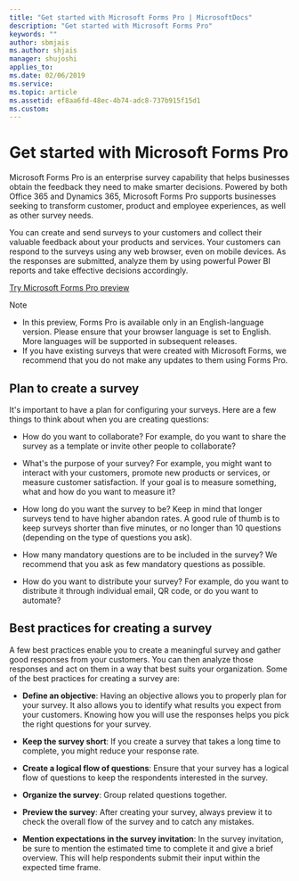 ```yaml
---
title: "Get started with Microsoft Forms Pro | MicrosoftDocs"
description: "Get started with Microsoft Forms Pro"
keywords: ""
author: sbmjais
ms.author: shjais
manager: shujoshi
applies_to: 
ms.date: 02/06/2019
ms.service: 
ms.topic: article
ms.assetid: ef8aa6fd-48ec-4b74-adc8-737b915f15d1
ms.custom: 
---
```


# Get started with Microsoft Forms Pro

Microsoft Forms Pro is an enterprise survey capability that helps businesses obtain the feedback they need to make smarter decisions. Powered by both Office 365 and Dynamics 365, Microsoft Forms Pro supports businesses seeking to transform customer, product and employee experiences, as well as other survey needs. 

You can create and send surveys to your customers and collect their valuable feedback about your products and services. Your customers can respond to the surveys using any web browser, even on mobile devices. As the responses are submitted,  analyze them by using powerful Power BI reports and take effective decisions accordingly.

[Try Microsoft Forms Pro preview](try-preview.md)

> [!NOTE]
> - In this preview, Forms Pro is available only in an English-language version. Please ensure that your browser language is set to English. More languages will be supported in subsequent releases.
> - If you have existing surveys that were created with Microsoft Forms, we recommend that you do not make any updates to them using Forms Pro.

## Plan to create a survey

It's important to have a plan for configuring your surveys. Here are a few things to think about when you are creating questions:

-   How do you want to collaborate? For example, do you want to share the survey as a template or invite other people to collaborate?

-   What's the purpose of your survey? For example, you might want to interact with your customers, promote new products or services, or measure customer satisfaction. If your goal is to measure something, what and how do you want to measure it?

-   How long do you want the survey to be? Keep in mind that longer surveys tend to have higher abandon rates. A good rule of thumb is to keep surveys shorter than five minutes, or no longer than 10 questions (depending on the type of questions you ask).

-   How many mandatory questions are to be included in the survey? We recommend that you ask as few mandatory questions as possible.

-   How do you want to distribute your survey? For example, do you want to distribute it through individual email, QR code, or do you want to automate?

## Best practices for creating a survey

A few best practices enable you to create a meaningful survey and gather good responses from your customers. You can then analyze those responses and act on them in a way that best suits your organization. Some of the best practices for creating a survey are:

- **Define an objective**: Having an objective allows you to properly plan for your survey. It also allows you to identify what results you expect from your customers. Knowing how you will use the responses helps you pick the right questions for your survey.

- **Keep the survey short**: If you create a survey that takes a long time to complete, you might reduce your response rate.

- **Create a logical flow of questions**: Ensure that your survey has a logical flow of questions to keep the respondents interested in the survey.

- **Organize the survey**: Group related questions together.

- **Preview the survey**: After creating your survey, always preview it to check the overall flow of the survey and to catch any mistakes.

- **Mention expectations in the survey invitation**: In the survey invitation, be sure to mention the estimated time to complete it and give a brief overview. This will help respondents submit their input within the expected time frame.

